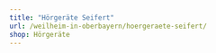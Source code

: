 ```yaml
---
title: "Hörgeräte Seifert"
url: /weilheim-in-oberbayern/hoergeraete-seifert/
shop: Hörgeräte
---
```

